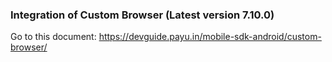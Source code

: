 
### Integration of Custom Browser (Latest version 7.10.0)

Go to this document:
https://devguide.payu.in/mobile-sdk-android/custom-browser/
